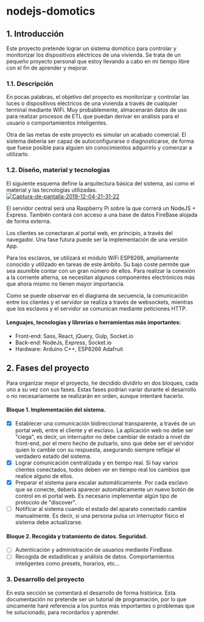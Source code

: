 # nodejs-domotics

## 1. Introducción
Este proyecto pretende lograr un sistema domótico para controlar y monitorizar los dispositivos eléctricos de una vivienda. Se trata de un pequeño proyecto personal que estoy llevando a cabo en mi tiempo libre con el fin de aprender y mejorar.

### 1.1. Descripción
En pocas palabras, el objetivo del proyecto es monitorizar y controlar las luces o dispositivos eléctricos de una vivienda a través de cualquier terminal mediante WiFi. Muy probablemente, almacenarán datos de uso para realizar procesos de ETL que puedan derivar en análisis para el usuario o comportamientos inteligentes.

Otra de las metas de este proyecto es simular un acabado comercial. El sistema debería ser capaz de autoconfigurarse o diagnosticarse, de forma que fuese posible para alguien sin conocimientos adquirirlo y comenzar a utilizarlo.

### 1.2. Diseño, material y tecnologías
El siguiente esquema define la arquitectura básica del sistema, así como el material y las tecnologías utilizadas.
<a href="https://ibb.co/9nG9dYK"><img src="https://i.ibb.co/zsNhtf9/Captura-de-pantalla-2019-12-04-21-31-22.png" alt="Captura-de-pantalla-2019-12-04-21-31-22" border="0"></a>

El servidor central será una Raspberry Pi sobre la que correrá un NodeJS + Express. También contará con acceso a una base de datos FireBase alojada de forma externa.

Los clientes se conectaran al portal web, en principio, a través del navegador. Una fase futura puede ser la implementación de una versión App.

Para los esclavos, se utilizará el módulo WiFi ESP8266, ampliamente conocido y utilizado en tareas de este ámbito. Su bajo coste permite que sea asumible contar con un gran número de ellos. Para realizar la conexión a la corriente alterna, se necesitan algunos componentes electrónicos más que ahora mismo no tienen mayor importancia.

Como se puede observar en el diagrama de secuencia, la comunicación entre los clientes y el servidor se realiza a través de websockets, mientras que los esclavos y el servidor se comunican mediante peticiones HTTP.

#### Lenguajes, tecnologías y librerías o herramientas más importantes:
- Front-end: Sass, React, jQuery, Gulp, Socket.io
- Back-end: NodeJs, Express, Socket.io
- Hardware: Arduino C++, ESP8266 Adafruit

## 2. Fases del proyecto
Para organizar mejor el proyecto, he decidido dividirlo en dos bloques, cada uno a su vez con sus fases. Estas fases podrían variar durante el desarrollo o no necesariamente se realizarán en orden, aunque intentaré hacerlo.
#### Bloque 1. Implementación del sistema.
- [x] Establecer una comunicación bidireccional transparente, a través de un portal web, entre el cliente y el esclavo. La aplicación web no debe ser "ciega", es decir, un interruptor no debe cambiar de estado a nivel de front-end, por el mero hecho de pulsarlo, sino que debe ser el servidor quien lo cambie con su respuesta, asegurando siempre reflejar el verdadero estado del sistema.
- [x] Lograr comunicación centralizada y en tiempo real. Si hay varios clientes conectados, todos deben ver en tiempo real los cambios que realice alguno de ellos.
- [x] Preparar el sistema para escalar automáticamente. Por cada esclavo que se conecte, debería aparecer automáticamente un nuevo botón de control en el portal web. Es necesario implementar algún tipo de protocolo de "discover".
- [ ] Notificar al sistema cuando el estado del aparato conectado cambie manualmente. Es decir, si una persona pulsa un interruptor físico el sistema debe actualizarse.

#### Bloque 2. Recogida y tratamiento de datos. Seguridad.
- [ ] Autenticación y administración de usuarios mediante FireBase.
- [ ] Recogida de estadísticas y análisis de datos. Comportamientos inteligentes como presets, horarios, etc...

### 3. Desarrollo del proyecto
En esta sección se comentará el desarrollo de forma histórica. Esta documentación no pretende ser un tutorial de programación, por lo que únicamente haré referencia a los puntos más importantes o problemas que he solucionado, para recordarlos y aprender.
